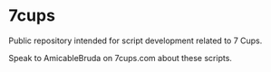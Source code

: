 # 7cups
Public repository intended for script development related to 7 Cups.

Speak to AmicableBruda on 7cups.com about these scripts.
